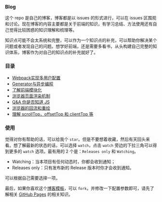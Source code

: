 ### Blog

这个 repo 是自己的博客，博客都是以 issues 的形式进行，可以在 issues 区围观和讨论。现在博客的内容主要都是关于前端的知识，有学习总结、方法使用还有自己觉得比较困惑的知识理解和梳理等。

知识点可能不会太系统和完整，可以作为一个知识点的补充，可以帮助你解决某个问题或者发现自己的问题。想学好前端，还是需要多看书，从头构建自己完整的知识体系，博客作为对自己的知识点的补充就好了。

### 目录

- [Webpack实现多用户配置](https://github.com/niexias/niexias.github.io/issues/7)
- [Generator与异步编程](https://github.com/niexias/niexias.github.io/issues/34)
- [了解前端模块化](https://github.com/niexias/niexias.github.io/issues/36)
- [浏览器页面渲染机制](https://github.com/niexias/niexias.github.io/issues/37)
- [Q&A 你是否知道 JS](https://github.com/niexias/niexias.github.io/issues/39)
- [浏览器的回流和重绘](https://github.com/niexias/niexias.github.io/issues/40)
- [理解 scrollTop，offsetTop 和 clientTop 等](https://github.com/niexias/niexias.github.io/issues/41)

### 使用

觉得对你有帮助的话，可以给我个 `star`。但是不要想着收藏，然后有天回头来看。想了解最新的状态的话，可以选择 `watch`，点击 `watch` 旁边的下拉三角可以得到更多的 `watch` 选项。最有用的 2 个是：`Releases only` 和 `Watching`。

- Watching：当本项目有任何动态时，你都会收到通知；
- Releases only：只有发布新的 Release 版本时你才会收到通知。

可以根据自己需要选择一项。

最后，如果你喜欢这个[博客模板](https://niexias.github.io/#/)，可以 `fork`，并修改一下配置参数即可，请先了解相关 [GitHub Pages](https://pages.github.com/) 的相关知识。
